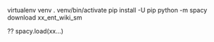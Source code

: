 virtualenv venv
. venv/bin/activate
pip install -U pip
python -m spacy download xx_ent_wiki_sm

?? spacy.load(xx...)
